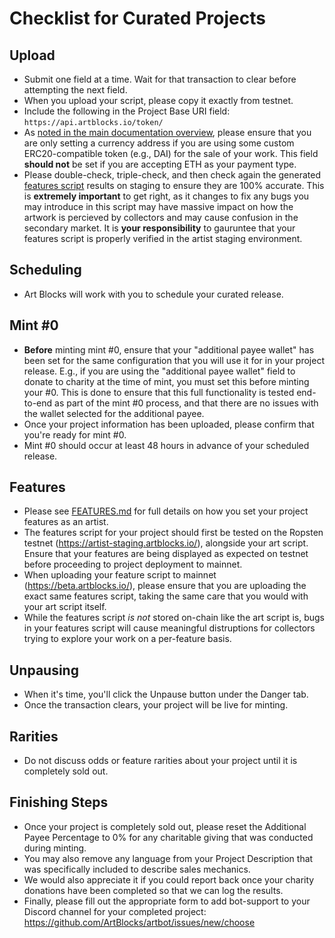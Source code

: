 # Checklist for Curated Projects

## Upload
- Submit one field at a time. Wait for that transaction to clear before attempting the next field.
- When you upload your script, please copy it exactly from testnet.
- Include the following in the Project Base URI field: `https://api.artblocks.io/token/`
- As [noted in the main documentation overview](https://github.com/ArtBlocks/artblocks-docs/blob/main/README.md#token), please ensure that you are only setting a currency address if you are using some custom ERC20-compatible token (e.g., DAI) for the sale of your work. This field **should not** be set if you are accepting ETH as your payment type.
- Please double-check, triple-check, and then check again the generated [features script](https://github.com/ArtBlocks/artblocks-docs/blob/main/FEATURES.md) results on staging to ensure they are 100% accurate. This is **extremely important** to get right, as it changes to fix any bugs you may introduce in this script may have massive impact on how the artwork is percieved by collectors and may cause confusion in the secondary market. It is **your responsibility** to gauruntee that your features script is properly verified in the artist staging environment.

## Scheduling
- Art Blocks will work with you to schedule your curated release.

## Mint #0
- **Before** minting mint #0, ensure that your "additional payee wallet" has been set for the same configuration that you will use it for in your project release. E.g., if you are using the "additional payee wallet" field to donate to charity at the time of mint, you must set this before minting your #0. This is done to ensure that this full functionality is tested end-to-end as part of the mint #0 process, and that there are no issues with the wallet selected for the additional payee.
- Once your project information has been uploaded, please confirm that you're ready for mint #0.
- Mint #0 should occur at least 48 hours in advance of your scheduled release.

## Features
- Please see [FEATURES.md](https://github.com/ArtBlocks/artblocks-docs/blob/main/FEATURES.md) for full details on how you set your project features as an artist.
- The features script for your project should first be tested on the Ropsten testnet (https://artist-staging.artblocks.io/), alongside your art script. Ensure that your features are being displayed as expected on testnet before proceeding to project deployment to mainnet.
- When uploading your feature script to mainnet (https://beta.artblocks.io/), please ensure that you are uploading the exact same features script, taking the same care that you would with your art script itself. 
- While the features script _is not_ stored on-chain like the art script is, bugs in your features script will cause meaningful distruptions for collectors trying to explore your work on a per-feature basis.

## Unpausing
- When it's time, you'll click the Unpause button under the Danger tab.
- Once the transaction clears, your project will be live for minting.

## Rarities
- Do not discuss odds or feature rarities about your project until it is completely sold out.

## Finishing Steps
- Once your project is completely sold out, please reset the Additional Payee Percentage to 0% for any charitable giving that was conducted during minting.
- You may also remove any language from your Project Description that was specifically included to describe sales mechanics.
- We would also appreciate it if you could report back once your charity donations have been completed so that we can log the results.
- Finally, please fill out the appropriate form to add bot-support to your Discord channel for your completed project: https://github.com/ArtBlocks/artbot/issues/new/choose
